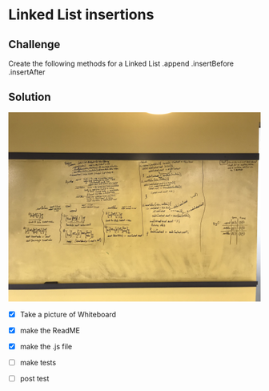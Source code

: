 # Linked List insertions

## Challenge
Create the following methods for a Linked List
.append
.insertBefore
.insertAfter

## Solution
![Largest Product image](./assets/ll-insertions.JPG)


 - [x] Take a picture of Whiteboard
 - [x] make the ReadME
 - [x] make the .js file
 - [ ] make tests
 - [ ] post test
  
